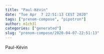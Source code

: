 ```yaml
---
title: "Paul-Kévin"
date: "Tue Apr  7 22:51:13 CEST 2020"
tags: ["prenom-compose", "pipotron"]
author: m1ch3l
categories: ["generated"]
slug: "prenom-compose/2020-04-07-22:51:13"
---
```


Paul-Kévin
